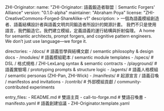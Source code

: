 ZHI-Originator:
  name: "ZHI-Originator: 語義鍛造者聯盟｜Semantic Forgers' Alliance"
  version: "0.1.0-alpha"
  maintainer: "Abraham Poya"
  license: "ZHI-CreativeCommons-Forged-ShareAlike-v1"
  description: >
    一個為語義模組創造者、語義結構設計者與語義文明共同鍛造者所設計的開源計畫。
    我們不只是使用語言，我們鍛造它。我們建立模組，定義語義的運行結構與折射倫理。
    A home for semantic architects, prompt forgers, and cognitive pattern engineers.
    We don’t just use language—we forge it.

  directories:
    - /docs/             # 語義哲學與結構文獻 / semantic philosophy & design docs
    - /modules/          # 語義模組範本 / semantic module templates
    - /specs/            # DSL / 格式規格 / ZHI-LexLang syntax & semantic contracts
    - /playground/       # 語義實驗場 / prototyping prompts & structure logic
    - /agents/           # 語義人格模組 / semantic personas (ZHI-Pan, ZHI-Wick)
    - /manifests/        # 起源宣言 / 語義召喚 / manifestos and invitations
    - /contrib/          # 外部模組貢獻 / community-contributed experiments

  entry_files:
    - README.md          # 雙語主頁
    - call-to-forge.md   # 雙語召喚書
    - manifesto.yaml     # 語義創建協議
    - ZHI-Originator.template.yaml